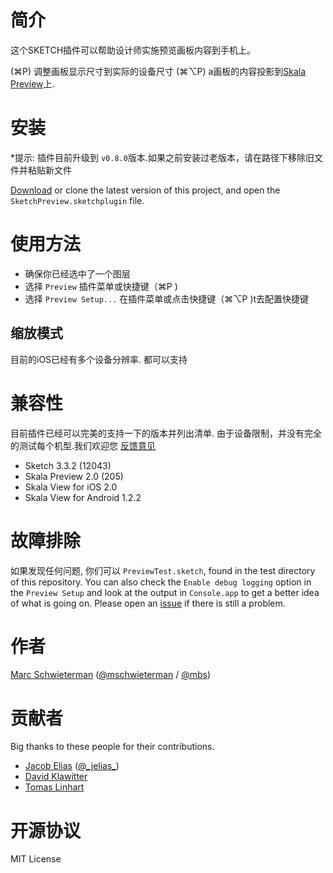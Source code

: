 # 简介
这个SKETCH插件可以帮助设计师实施预览画板内容到手机上。

 (⌘P) 调整画板显示尺寸到实际的设备尺寸 
 (⌘⌥P) a画板的内容投影到[Skala
Preview](https://bjango.com/mac/skalapreview/)上.

# 安装

*提示: 插件目前升级到 `v0.8.0`版本.如果之前安装过老版本，请在路径下移除旧文件并粘贴新文件

[Download](https://github.com/marcisme/sketch-preview/archive/master.zip) or
clone the latest version of this project, and open the
`SketchPreview.sketchplugin` file.

# 使用方法

* 确保你已经选中了一个图层
* 选择 `Preview` 插件菜单或快捷键（⌘P )
* 选择 `Preview Setup...` 在插件菜单或点击快捷键（⌘⌥P )t去配置快捷键


## 缩放模式

目前的iOS已经有多个设备分辨率. 都可以支持


# 兼容性

目前插件已经可以完美的支持一下的版本并列出清单.
由于设备限制，并没有完全的测试每个机型.我们欢迎您 [反馈意见](https://github.com/marcisme/sketch-preview/compare/)

* Sketch 3.3.2 (12043)
* Skala Preview 2.0 (205)
* Skala View for iOS 2.0
* Skala View for Android 1.2.2

# 故障排除

如果发现任何问题, 你们可以 `PreviewTest.sketch`,
found in the test directory of this repository. You can also check the `Enable
debug logging` option in the `Preview Setup` and look at the output in
`Console.app` to get a better idea of what is going on. Please open an
[issue](https://github.com/marcisme/sketch-preview/issues/new) if there is still
a problem.

# 作者

[Marc Schwieterman](https://github.com/marcisme) ([@mschwieterman](https://twitter.com/mschwieterman) / [@mbs](https://app.net/mbs))

# 贡献者

Big thanks to these people for their contributions.

* [Jacob Elias](https://github.com/jelias) ([@\_jelias\_](https://twitter.com/_jelias_))
* [David Klawitter](https://github.com/davidklaw)
* [Tomas Linhart](https://github.com/TomasLinhart)

# 开源协议

MIT License
